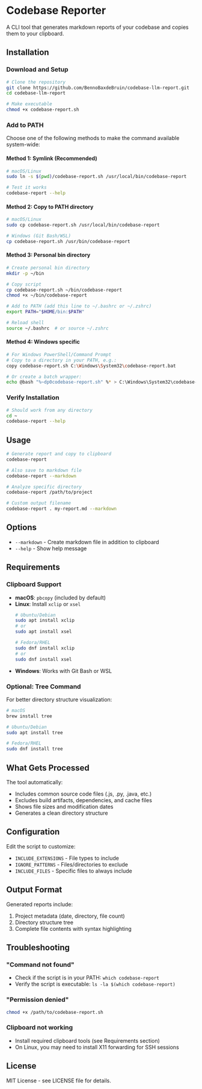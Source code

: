 # Codebase Reporter

A CLI tool that generates markdown reports of your codebase and copies them to your clipboard.

## Installation

### Download and Setup

```bash
# Clone the repository
git clone https://github.com/BennoBaxdeBruin/codebase-llm-report.git
cd codebase-llm-report

# Make executable
chmod +x codebase-report.sh
```

### Add to PATH

Choose one of the following methods to make the command available system-wide:

#### Method 1: Symlink (Recommended)
```bash
# macOS/Linux
sudo ln -s $(pwd)/codebase-report.sh /usr/local/bin/codebase-report

# Test it works
codebase-report --help
```

#### Method 2: Copy to PATH directory
```bash
# macOS/Linux
sudo cp codebase-report.sh /usr/local/bin/codebase-report

# Windows (Git Bash/WSL)
cp codebase-report.sh /usr/bin/codebase-report
```

#### Method 3: Personal bin directory
```bash
# Create personal bin directory
mkdir -p ~/bin

# Copy script
cp codebase-report.sh ~/bin/codebase-report
chmod +x ~/bin/codebase-report

# Add to PATH (add this line to ~/.bashrc or ~/.zshrc)
export PATH="$HOME/bin:$PATH"

# Reload shell
source ~/.bashrc  # or source ~/.zshrc
```

#### Method 4: Windows specific
```bash
# For Windows PowerShell/Command Prompt
# Copy to a directory in your PATH, e.g.:
copy codebase-report.sh C:\Windows\System32\codebase-report.bat

# Or create a batch wrapper:
echo @bash "%~dp0codebase-report.sh" %* > C:\Windows\System32\codebase-report.bat
```

### Verify Installation

```bash
# Should work from any directory
cd ~
codebase-report --help
```

## Usage

```bash
# Generate report and copy to clipboard
codebase-report

# Also save to markdown file
codebase-report --markdown

# Analyze specific directory
codebase-report /path/to/project

# Custom output filename
codebase-report . my-report.md --markdown
```

## Options

- `--markdown` - Create markdown file in addition to clipboard
- `--help` - Show help message

## Requirements

### Clipboard Support
- **macOS**: `pbcopy` (included by default)
- **Linux**: Install `xclip` or `xsel`
  ```bash
  # Ubuntu/Debian
  sudo apt install xclip
  # or
  sudo apt install xsel
  
  # Fedora/RHEL
  sudo dnf install xclip
  # or
  sudo dnf install xsel
  ```
- **Windows**: Works with Git Bash or WSL

### Optional: Tree Command
For better directory structure visualization:
```bash
# macOS
brew install tree

# Ubuntu/Debian
sudo apt install tree

# Fedora/RHEL
sudo dnf install tree
```

## What Gets Processed

The tool automatically:
- Includes common source code files (.js, .py, .java, etc.)
- Excludes build artifacts, dependencies, and cache files
- Shows file sizes and modification dates
- Generates a clean directory structure

## Configuration

Edit the script to customize:
- `INCLUDE_EXTENSIONS` - File types to include
- `IGNORE_PATTERNS` - Files/directories to exclude
- `INCLUDE_FILES` - Specific files to always include

## Output Format

Generated reports include:
1. Project metadata (date, directory, file count)
2. Directory structure tree
3. Complete file contents with syntax highlighting

## Troubleshooting

### "Command not found"
- Check if the script is in your PATH: `which codebase-report`
- Verify the script is executable: `ls -la $(which codebase-report)`

### "Permission denied"
```bash
chmod +x /path/to/codebase-report.sh
```

### Clipboard not working
- Install required clipboard tools (see Requirements section)
- On Linux, you may need to install X11 forwarding for SSH sessions

## License

MIT License - see LICENSE file for details.